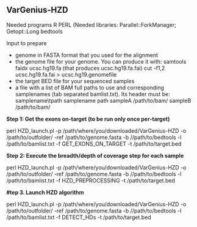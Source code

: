 VarGenius-HZD
----------------------------------------

Needed programs
R
PERL (Needed libraries: Parallel::ForkManager; Getopt::Long
bedtools

Input to prepare

- genome in FASTA format that you used for the alignment
- the genome file for your genome. You can produce it with:
	samtools faidx ucsc.hg19.fa (that produces ucsc.hg19.fa.fai)
	cut -f1,2  ucsc.hg19.fa.fai > ucsc.hg19.genomefile
- the target BED file for your sequenced samples
- a file with a list of BAM full paths to use and corresponding samplenames (tab separated bamlist.txt). Its header must be: samplename\tpath
	samplename	path
	sampleA	/path/to/bam/
	sampleB	/path/to/bam/

**Step 1: Get the exons on-target (to be run only once per-target)**

perl HZD_launch.pl -p /path/where/you/downloaded/VarGenius-HZD -o /path/to/outfolder/ -ref /path/to/genome.fasta -b //path/to/bedtools -l /path/to/bamlist.txt -f GET\_EXONS\_ON\_TARGET -t /path/to/target.bed

**Step 2: Execute the breadth/depth of coverage step for each sample**

perl HZD_launch.pl -p /path/where/you/downloaded/VarGenius-HZD -o /path/to/outfolder/ -ref /path/to/genome.fasta -b //path/to/bedtools -l /path/to/bamlist.txt -f HZD\_PREPROCESSING -t /path/to/target.bed

**#tep 3. Launch HZD algorithm**

perl HZD_launch.pl -p /path/where/you/downloaded/VarGenius-HZD -o /path/to/outfolder/ -ref /path/to/genome.fasta -b //path/to/bedtools -l /path/to/bamlist.txt -f DETECT\_HDs -t /path/to/target.bed


